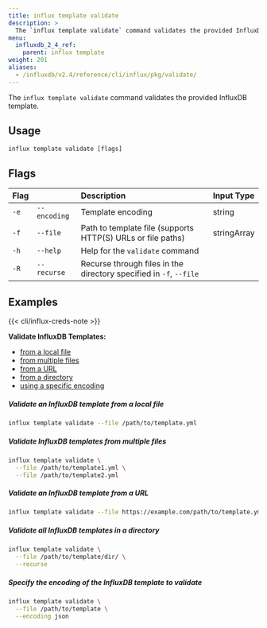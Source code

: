 ```yaml
---
title: influx template validate
description: >
  The `influx template validate` command validates the provided InfluxDB template.
menu:
  influxdb_2_4_ref:
    parent: influx template
weight: 201
aliases:
  - /influxdb/v2.4/reference/cli/influx/pkg/validate/
---
```


The `influx template validate` command validates the provided InfluxDB template.

## Usage
```
influx template validate [flags]
```

## Flags

| Flag |              | Description                                                        | Input Type  |
|:---- |:---          |:-----------                                                        |:----------  |
| `-e` | `--encoding` | Template encoding                                                  | string      |
| `-f` | `--file`     | Path to template file (supports HTTP(S) URLs or file paths)        | stringArray |
| `-h` | `--help`     | Help for the `validate` command                                    |             |
| `-R` | `--recurse`  | Recurse through files in the directory specified in `-f`, `--file` |             |

## Examples

{{< cli/influx-creds-note >}}

**Validate InfluxDB Templates:**

- [from a local file](#validate-an-influxdb-template-from-a-local-file)
- [from multiple files](#validate-influxdb-templates-from-multiple-files)
- [from a URL](#validate-an-influxdb-template-from-a-url)
- [from a directory](#validate-all-influxdb-templates-in-a-directory)
- [using a specific encoding](#specify-the-encoding-of-the-influxdb-template-to-validate)

##### Validate an InfluxDB template from a local file
```sh
influx template validate --file /path/to/template.yml
```

##### Validate InfluxDB templates from multiple files
```sh
influx template validate \
  --file /path/to/template1.yml \
  --file /path/to/template2.yml
```

##### Validate an InfluxDB template from a URL
```sh
influx template validate --file https://example.com/path/to/template.yml
```

##### Validate all InfluxDB templates in a directory
```sh
influx template validate \
  --file /path/to/template/dir/ \
  --recurse
```

##### Specify the encoding of the InfluxDB template to validate
```sh
influx template validate \
  --file /path/to/template \
  --encoding json
```
